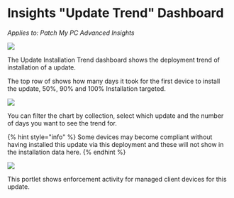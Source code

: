# Insights "Update Trend" Dashboard

_Applies to: Patch My PC Advanced Insights_

![](../../../.gitbook/assets/image-\(311\).png)

The Update Installation Trend dashboard shows the deployment trend of installation of a update.

The top row of shows how many days it took for the first device to install the update, 50%, 90% and 100% Installation targeted.

![](../../../.gitbook/assets/image-\(312\).png)

You can filter the chart by collection, select which update and the number of days you want to see the trend for.

{% hint style="info" %}
Some devices may become compliant without having installed this update via this deployment and these will not show in the installation data here.
{% endhint %}

![](../../../.gitbook/assets/image-\(313\).png)

This portlet shows enforcement activity for managed client devices for this update.
